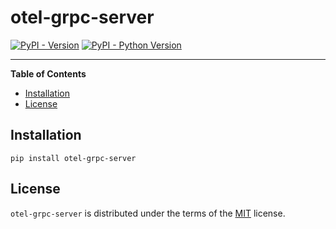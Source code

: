 # otel-grpc-server

[![PyPI - Version](https://img.shields.io/pypi/v/otel-grpc-server.svg)](https://pypi.org/project/otel-grpc-server)
[![PyPI - Python Version](https://img.shields.io/pypi/pyversions/otel-grpc-server.svg)](https://pypi.org/project/otel-grpc-server)

-----

**Table of Contents**

- [Installation](#installation)
- [License](#license)

## Installation

```console
pip install otel-grpc-server
```

## License

`otel-grpc-server` is distributed under the terms of the [MIT](https://spdx.org/licenses/MIT.html) license.
